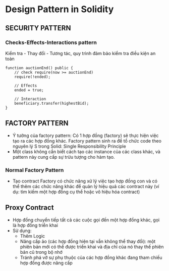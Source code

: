 # Design Pattern in Solidity

## SECURITY PATTERN
### Checks-Effects-Interactions pattern
Kiểm tra - Thay đổi - Tương tác, quy trình đảm bảo kiểm tra điều kiện an toàn

```solidity
function auctionEnd() public {
    // check require(now >= auctionEnd)
    require(!ended);

    // Effects
    ended = true;

    // Interaction
    beneficiary.transfer(highestBid);
}
```

## FACTORY PATTERN
- Ý tưởng của factory pattern:
Có 1 hợp đồng (factory) sẽ thực hiện việc tạo ra các hợp đồng khác.
Factory pattern sinh ra để tổ chức code theo nguyên lý S trong Solid: Single Responsibility Principle
- Một class không cần biết cách tạo các instance của các class khác, và pattern này cung cấp sự trừu tượng cho hàm tạo.

### Normal Factory Pattern
- Tạo contract Factory có chức năng xử lý việc tạo hợp đồng con và có thể thêm các chức năng khác để quản lý hiệu quả các contract này (ví dụ: tìm kiếm một hợp đồng cụ thể hoặc vô hiệu hóa contract)

## Proxy Contract
- Hợp đồng chuyển tiếp tất cả các cuộc gọi đến một hợp đồng khác, gọi là hợp đồng triển khai
- Sử dụng:
    + Thêm Logic
    + Nâng cấp ảo (các hợp đồng hiện tại vẫn không thể thay đổi): một phiên bản mới có thể được triển khai và địa chỉ của nó thay thế phiên bản cũ trong bộ nhớ
    + Tránh phá vỡ sự phụ thuộc của các hợp đồng khác đang tham chiếu hợp đồng được nâng cấp
